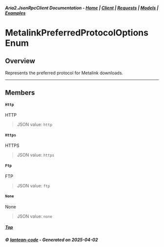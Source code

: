 ##### Aria2.JsonRpcClient Documentation  - [Home](index.md) | [Client](client.md) | [Requests](requests.md) | [Models](models.md) | [Examples](examples.md)

# MetalinkPreferredProtocolOptions Enum

## Overview

Represents the preferred protocol for Metalink downloads.

---

## Members
#### `Http`
HTTP
> JSON value: `http`
#### `Https`
HTTPS
> JSON value: `https`
#### `Ftp`
FTP
> JSON value: `ftp`
#### `None`
None
> JSON value: `none`



##### [Top](#top)
##### © [lantean-code](https://github.com/lantean-code) - _Generated on 2025-04-02_
